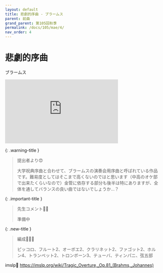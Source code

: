 ```yaml
---
layout: default
title: 悲劇的序曲 - ブラームス
parent: 前曲
grand_parent: 第105回秋季
permalink: /docs/105/mae/4/
nav_order: 4
---
```


# 悲劇的序曲

ブラームス

<iframe width="370" height="210" src="https://www.youtube.com/embed/TQ5NEdUiIec?si=RYZuYfb3V5ZNwS1A" title="YouTube video player" frameborder="0" allow="accelerometer; autoplay; clipboard-write; encrypted-media; gyroscope; picture-in-picture; web-share" referrerpolicy="strict-origin-when-cross-origin" allowfullscreen></iframe>

{: .warning-title }
> 提出者より😍
>
> 大学祝典序曲と合わせて、ブラームスの演奏会用序曲と呼ばれている作品です。難易度としてはそこまで高くないのではと思います（中高のオケ部で出来たくらいなので）金管に依存する部分も後半は特にありますが、全体を通してバランスの良い曲ではないでしょうか…？

{: .important-title }
> 先生コメント🤵‍♂️
>
> 準備中

{: .new-title }
> 編成🎻🎺🥁
>
> ピッコロ、フルート2、オーボエ2、クラリネット2、ファゴット2、ホルン4、トランペット2、トロンボーン3、テューバ、ティンパニ、弦五部

imslp🎼
<a href="https://imslp.org/wiki/Tragic_Overture,_Op.81_(Brahms,_Johannes)">https://imslp.org/wiki/Tragic_Overture,_Op.81_(Brahms,_Johannes)</a>